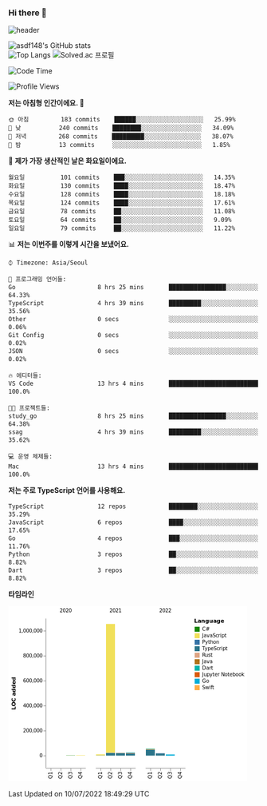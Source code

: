 ### Hi there 👋

![header](https://capsule-render.vercel.app/api?type=shark&color=gradient&height=300&section=header&text=asdf148&fontSize=90)

![asdf148's GitHub stats](https://github-readme-stats.vercel.app/api?username=asdf148&show_icons=true&theme=midnight-purple)<br>
![Top Langs](https://github-readme-stats.vercel.app/api/top-langs/?username=asdf148&layout=compact&theme=midnight-purple&langs_count=10)
![Solved.ac 프로필](http://mazassumnida.wtf/api/v2/generate_badge?boj=eldldk)

<!--
**asdf148/asdf148** is a ✨ _special_ ✨ repository because its `README.md` (this file) appears on your GitHub profile.

Here are some ideas to get you started:

- 🔭 I’m currently working on ...
- 🌱 I’m currently learning ...
- 👯 I’m looking to collaborate on ...
- 🤔 I’m looking for help with ...
- 💬 Ask me about ...
- 📫 How to reach me: ...
- 😄 Pronouns: ...
- ⚡ Fun fact: ...
-->

<!--START_SECTION:waka-->
![Code Time](http://img.shields.io/badge/Code%20Time-67%20hrs%2053%20mins-blue)

![Profile Views](http://img.shields.io/badge/Profile%20Views-3-blue)

**저는 아침형 인간이에요. 🐤** 

```text
🌞 아침         183 commits    ██████░░░░░░░░░░░░░░░░░░░   25.99% 
🌆 낮　         240 commits    ████████░░░░░░░░░░░░░░░░░   34.09% 
🌃 저녁         268 commits    █████████░░░░░░░░░░░░░░░░   38.07% 
🌙 밤　         13 commits     ░░░░░░░░░░░░░░░░░░░░░░░░░   1.85%

```
📅 **제가 가장 생산적인 날은 화요일이에요.** 

```text
월요일          101 commits    ███░░░░░░░░░░░░░░░░░░░░░░   14.35% 
화요일          130 commits    ████░░░░░░░░░░░░░░░░░░░░░   18.47% 
수요일          128 commits    ████░░░░░░░░░░░░░░░░░░░░░   18.18% 
목요일          124 commits    ████░░░░░░░░░░░░░░░░░░░░░   17.61% 
금요일          78 commits     ██░░░░░░░░░░░░░░░░░░░░░░░   11.08% 
토요일          64 commits     ██░░░░░░░░░░░░░░░░░░░░░░░   9.09% 
일요일          79 commits     ██░░░░░░░░░░░░░░░░░░░░░░░   11.22%

```


📊 **저는 이번주를 이렇게 시간을 보냈어요.** 

```text
⌚︎ Timezone: Asia/Seoul

💬 프로그래밍 언어들: 
Go                       8 hrs 25 mins       ████████████████░░░░░░░░░   64.33% 
TypeScript               4 hrs 39 mins       █████████░░░░░░░░░░░░░░░░   35.56% 
Other                    0 secs              ░░░░░░░░░░░░░░░░░░░░░░░░░   0.06% 
Git Config               0 secs              ░░░░░░░░░░░░░░░░░░░░░░░░░   0.02% 
JSON                     0 secs              ░░░░░░░░░░░░░░░░░░░░░░░░░   0.02%

🔥 에디터들: 
VS Code                  13 hrs 4 mins       █████████████████████████   100.0%

🐱‍💻 프로젝트들: 
study_go                 8 hrs 25 mins       ████████████████░░░░░░░░░   64.38% 
ssag                     4 hrs 39 mins       █████████░░░░░░░░░░░░░░░░   35.62%

💻 운영 체제들: 
Mac                      13 hrs 4 mins       █████████████████████████   100.0%

```

**저는 주로 TypeScript 언어를 사용해요.** 

```text
TypeScript               12 repos            ████████░░░░░░░░░░░░░░░░░   35.29% 
JavaScript               6 repos             ████░░░░░░░░░░░░░░░░░░░░░   17.65% 
Go                       4 repos             ███░░░░░░░░░░░░░░░░░░░░░░   11.76% 
Python                   3 repos             ██░░░░░░░░░░░░░░░░░░░░░░░   8.82% 
Dart                     3 repos             ██░░░░░░░░░░░░░░░░░░░░░░░   8.82%

```


**타임라인**

![Chart not found](https://raw.githubusercontent.com/asdf148/asdf148/main/charts/bar_graph.png) 


 Last Updated on 10/07/2022 18:49:29 UTC
<!--END_SECTION:waka-->
